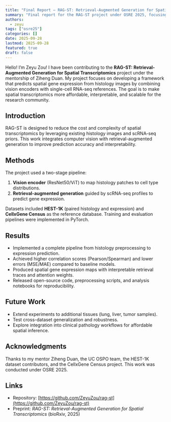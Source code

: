 ```yaml
---
title: "Final Report — RAG-ST: Retrieval-Augmented Generation for Spatial Transcriptomics"
summary: "Final report for the RAG-ST project under OSRE 2025, focusing on predicting spatial gene expression from histology images using retrieval-augmented generation."
authors:
  - zeyu
tags: ["osre25"]
categories: []
date: 2025-09-28
lastmod: 2025-09-28
featured: true
draft: false
---
```


Hello! I’m Zeyu Zou! I have been contributing to the **RAG-ST: Retrieval-Augmented Generation for Spatial Transcriptomics** project under the mentorship of Ziheng Duan. My project focuses on developing a framework that predicts spatial gene expression from histology images by combining vision encoders with single-cell RNA-seq references. The goal is to make spatial transcriptomics more affordable, interpretable, and scalable for the research community.

## Introduction  
RAG-ST is designed to reduce the cost and complexity of spatial transcriptomics by leveraging existing histology images and scRNA-seq priors. This work integrates computer vision with retrieval-augmented generation to improve prediction accuracy and interpretability.  

## Methods  
The project used a two-stage pipeline:  
1. **Vision encoder** (ResNet50/ViT) to map histology patches to cell type distributions.  
2. **Retrieval-augmented generation** guided by scRNA-seq profiles to predict gene expression.  

Datasets included **HEST-1K** (paired histology and expression) and **CellxGene Census** as the reference database. Training and evaluation pipelines were implemented in PyTorch.  

## Results  
- Implemented a complete pipeline from histology preprocessing to expression prediction.  
- Achieved higher correlation scores (Pearson/Spearman) and lower errors (MSE/MAE) compared to baseline models.  
- Produced spatial gene expression maps with interpretable retrieval traces and attention weights.  
- Released open-source code, preprocessing scripts, and analysis notebooks for reproducibility.  

## Future Work  
- Extend experiments to additional tissues (lung, liver, tumor samples).  
- Test cross-dataset generalization and robustness.  
- Explore integration into clinical pathology workflows for affordable spatial inference.  

## Acknowledgments  
Thanks to my mentor Ziheng Duan, the UC OSPO team, the HEST-1K dataset contributors, and the CellxGene Census project. This work was conducted under OSRE 2025.  

## Links  
- Repository: [https://github.com/ZeyuZou/rag-st](https://github.com/ZeyuZou/rag-st)  
- Preprint: *RAG-ST: Retrieval-Augmented Generation for Spatial Transcriptomics* (bioRxiv, 2025)  

